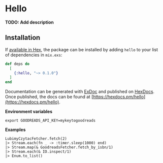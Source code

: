 # Hello

**TODO: Add description**

## Installation

If [available in Hex](https://hex.pm/docs/publish), the package can be installed
by adding `hello` to your list of dependencies in `mix.exs`:

```elixir
def deps do
  [
    {:hello, "~> 0.1.0"}
  ]
end
```

Documentation can be generated with [ExDoc](https://github.com/elixir-lang/ex_doc)
and published on [HexDocs](https://hexdocs.pm). Once published, the docs can
be found at [https://hexdocs.pm/hello](https://hexdocs.pm/hello).

**Environment variables**

```
export GOODREADS_API_KEY=mykeytogoodreads
```

**Examples**

```
LubimyCzytacFetcher.fetch(2) 
|> Stream.each(fn _ -> :timer.sleep(1000) end) 
|> Stream.map(& GoodreadsFetcher.fetch_by_isbn/1) 
|> Stream.each(& IO.inspect/1) 
|> Enum.to_list()
```